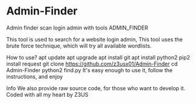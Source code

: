 # Admin-Finder
Admin finder
scan login admin with tools ADMIN_FINDER

This tool is used to search for a website login admin, This tool uses the brute force technique, which will try all available wordlists.

How to use?
apt update
apt upgrade
apt install git
apt install python2
pip2 install request
git clone https://github.com/z3usx01/Admin-Finder
cd Admin-Finder
python2 find.py
It's easy enough to use it, follow the instructions, and enjoy

Info
We also provide raw source code, for those who want to develop it. Coded with all my heart by Z3US
